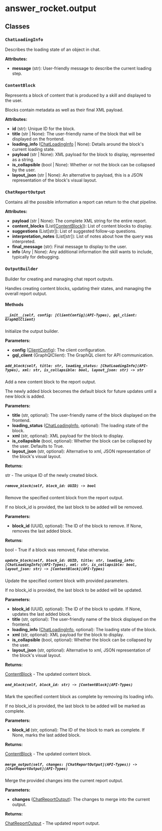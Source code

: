 # answer_rocket.output

## Classes

### `ChatLoadingInfo`

Describes the loading state of an object in chat.


**Attributes:**

- **message** (str): User-friendly message to describe the current loading step.

### `ContentBlock`

Represents a block of content that is produced by a skill and displayed to the user.

Blocks contain metadata as well as their final XML payload.


**Attributes:**

- **id** (str): Unique ID for the block.
- **title** (str | None): The user-friendly name of the block that will be displayed on the frontend.
- **loading_info** ([ChatLoadingInfo](API-Types) | None): Details around the block's current loading state.
- **payload** (str | None): XML payload for the block to display, represented as a string.
- **is_collapsible** (bool | None): Whether or not the block can be collapsed by the user.
- **layout_json** (str | None): An alternative to payload, this is a JSON representation of the block's visual layout.

### `ChatReportOutput`

Contains all the possible information a report can return to the chat pipeline.


**Attributes:**

- **payload** (str | None): The complete XML string for the entire report.
- **content_blocks** (List[[ContentBlock](API-Types)]): List of content blocks to display.
- **suggestions** (List[str]): List of suggested follow-up questions.
- **interpretation_notes** (List[str]): List of notes about how the query was interpreted.
- **final_message** (str): Final message to display to the user.
- **info** (Any | None): Any additional information the skill wants to include, typically for debugging.

### `OutputBuilder`

Builder for creating and managing chat report outputs.

Handles creating content blocks, updating their states, and managing the overall report output.

#### Methods

##### `__init__(self, config: [ClientConfig](API-Types), gql_client: GraphQlClient)`


Initialize the output builder.


**Parameters:**

- **config** ([ClientConfig](API-Types)): The client configuration.
- **gql_client** (GraphQlClient): The GraphQL client for API communication.

##### `add_block(self, title: str, loading_status: [ChatLoadingInfo](API-Types), xml: str, is_collapsible: bool, layout_json: str) -> str`


Add a new content block to the report output.

The newly added block becomes the default block for future updates until a new block is added.


**Parameters:**

- **title** (str, optional): The user-friendly name of the block displayed on the frontend.
- **loading_status** ([ChatLoadingInfo](API-Types), optional): The loading state of the block.
- **xml** (str, optional): XML payload for the block to display.
- **is_collapsible** (bool, optional): Whether the block can be collapsed by the user. Defaults to True.
- **layout_json** (str, optional): Alternative to xml, JSON representation of the block's visual layout.


**Returns:**

str - The unique ID of the newly created block.

##### `remove_block(self, block_id: UUID) -> bool`


Remove the specified content block from the report output.

If no block_id is provided, the last block to be added will be removed.


**Parameters:**

- **block_id** (UUID, optional): The ID of the block to remove. If None, removes the last added block.


**Returns:**

bool - True if a block was removed, False otherwise.

##### `update_block(self, block_id: UUID, title: str, loading_info: [ChatLoadingInfo](API-Types), xml: str, is_collapsible: bool, layout_json: str) -> [ContentBlock](API-Types)`


Update the specified content block with provided parameters.

If no block_id is provided, the last block to be added will be updated.


**Parameters:**

- **block_id** (UUID, optional): The ID of the block to update. If None, updates the last added block.
- **title** (str, optional): The user-friendly name of the block displayed on the frontend.
- **loading_info** ([ChatLoadingInfo](API-Types), optional): The loading state of the block.
- **xml** (str, optional): XML payload for the block to display.
- **is_collapsible** (bool, optional): Whether the block can be collapsed by the user.
- **layout_json** (str, optional): Alternative to xml, JSON representation of the block's visual layout.


**Returns:**

[ContentBlock](API-Types) - The updated content block.

##### `end_block(self, block_id: str) -> [ContentBlock](API-Types)`


Mark the specified content block as complete by removing its loading info.

If no block_id is provided, the last block to be added will be marked as complete.


**Parameters:**

- **block_id** (str, optional): The ID of the block to mark as complete. If None, marks the last added block.


**Returns:**

[ContentBlock](API-Types) - The updated content block.

##### `merge_output(self, changes: [ChatReportOutput](API-Types)) -> [ChatReportOutput](API-Types)`


Merge the provided changes into the current report output.


**Parameters:**

- **changes** ([ChatReportOutput](API-Types)): The changes to merge into the current output.


**Returns:**

[ChatReportOutput](API-Types) - The updated report output.
